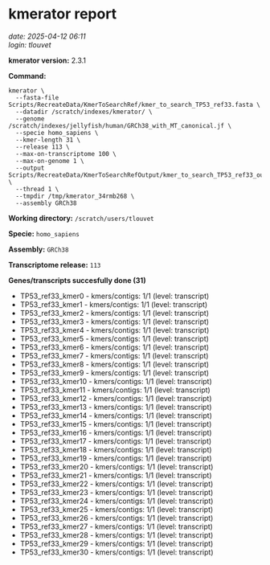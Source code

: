 # kmerator report
*date: 2025-04-12 06:11*  
*login: tlouvet*

**kmerator version:** 2.3.1

**Command:**

```
kmerator \
  --fasta-file Scripts/RecreateData/KmerToSearchRef/kmer_to_search_TP53_ref33.fasta \
  --datadir /scratch/indexes/kmerator/ \
  --genome /scratch/indexes/jellyfish/human/GRCh38_with_MT_canonical.jf \
  --specie homo_sapiens \
  --kmer-length 31 \
  --release 113 \
  --max-on-transcriptome 100 \
  --max-on-genome 1 \
  --output Scripts/RecreateData/KmerToSearchRefOutput/kmer_to_search_TP53_ref33_output \
  --thread 1 \
  --tmpdir /tmp/kmerator_34rmb268 \
  --assembly GRCh38
```

**Working directory:** `/scratch/users/tlouvet`

**Specie:** `homo_sapiens`

**Assembly:** `GRCh38`

**Transcriptome release:** `113`

**Genes/transcripts succesfully done (31)**

- TP53_ref33_kmer0 - kmers/contigs: 1/1 (level: transcript)
- TP53_ref33_kmer1 - kmers/contigs: 1/1 (level: transcript)
- TP53_ref33_kmer2 - kmers/contigs: 1/1 (level: transcript)
- TP53_ref33_kmer3 - kmers/contigs: 1/1 (level: transcript)
- TP53_ref33_kmer4 - kmers/contigs: 1/1 (level: transcript)
- TP53_ref33_kmer5 - kmers/contigs: 1/1 (level: transcript)
- TP53_ref33_kmer6 - kmers/contigs: 1/1 (level: transcript)
- TP53_ref33_kmer7 - kmers/contigs: 1/1 (level: transcript)
- TP53_ref33_kmer8 - kmers/contigs: 1/1 (level: transcript)
- TP53_ref33_kmer9 - kmers/contigs: 1/1 (level: transcript)
- TP53_ref33_kmer10 - kmers/contigs: 1/1 (level: transcript)
- TP53_ref33_kmer11 - kmers/contigs: 1/1 (level: transcript)
- TP53_ref33_kmer12 - kmers/contigs: 1/1 (level: transcript)
- TP53_ref33_kmer13 - kmers/contigs: 1/1 (level: transcript)
- TP53_ref33_kmer14 - kmers/contigs: 1/1 (level: transcript)
- TP53_ref33_kmer15 - kmers/contigs: 1/1 (level: transcript)
- TP53_ref33_kmer16 - kmers/contigs: 1/1 (level: transcript)
- TP53_ref33_kmer17 - kmers/contigs: 1/1 (level: transcript)
- TP53_ref33_kmer18 - kmers/contigs: 1/1 (level: transcript)
- TP53_ref33_kmer19 - kmers/contigs: 1/1 (level: transcript)
- TP53_ref33_kmer20 - kmers/contigs: 1/1 (level: transcript)
- TP53_ref33_kmer21 - kmers/contigs: 1/1 (level: transcript)
- TP53_ref33_kmer22 - kmers/contigs: 1/1 (level: transcript)
- TP53_ref33_kmer23 - kmers/contigs: 1/1 (level: transcript)
- TP53_ref33_kmer24 - kmers/contigs: 1/1 (level: transcript)
- TP53_ref33_kmer25 - kmers/contigs: 1/1 (level: transcript)
- TP53_ref33_kmer26 - kmers/contigs: 1/1 (level: transcript)
- TP53_ref33_kmer27 - kmers/contigs: 1/1 (level: transcript)
- TP53_ref33_kmer28 - kmers/contigs: 1/1 (level: transcript)
- TP53_ref33_kmer29 - kmers/contigs: 1/1 (level: transcript)
- TP53_ref33_kmer30 - kmers/contigs: 1/1 (level: transcript)
